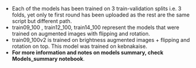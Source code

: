 - Each of the models has been trained on 3 train-validation splits i.e. 3 folds, yet only te first round has been uploaded as the rest are the same script but different path.
- train09_100 , train12_100, train14_100 represent the models that were trained on augmented images with flipping and rotation.
- train09_100v2 is trained on brightness augmented images + flipping and rotation on top. This model was trained on kebnakaise.
- **For more information and notes on models summary, check Models_summary notebook**.
